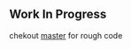 ## Work In Progress

chekout [master](https://github.com/Thagoo/punch-chat-nextjs-bunjs/tree/master) for rough code
